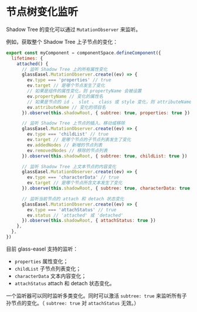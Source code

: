 # 节点树变化监听

Shadow Tree 的变化可以通过 `MutationObserver` 来监听。

例如，获取整个 Shadow Tree 上子节点的变化：

```js
export const myComponent = componentSpace.defineComponent({
  lifetimes: {
    attached() {
      // 监听 Shadow Tree 上的所有属性变化
      glassEasel.MutationObserver.create((ev) => {
        ev.type === 'properties' // true
        ev.target // 是哪个节点发生了变化
        // 如果是组件的属性变化，则 propertyName 会被设置
        ev.propertyName // 变化的属性名
        // 如果是节点的 id 、 slot 、 class 或 style 变化，则 attributeName 会被设置
        ev.attributeName // 变化的项目名
      }).observe(this.shadowRoot, { subtree: true, properties: true })

      // 监听 Shadow Tree 上节点的插入、移动或移除
      glassEasel.MutationObserver.create((ev) => {
        ev.type === 'childList' // true
        ev.target // 是哪个节点的子节点列表发生了变化
        ev.addedNodes // 新增的节点列表
        ev.removedNodes // 移除的节点列表
      }).observe(this.shadowRoot, { subtree: true, childList: true })

      // 监听 Shadow Tree 上文本节点的内容变化
      glassEasel.MutationObserver.create((ev) => {
        ev.type === 'characterData' // true
        ev.target // 是哪个节点所含文本发生了变化
      }).observe(this.shadowRoot, { subtree: true, characterData: true })

      // 监听当前节点的 attach 和 detach 状态变化
      glassEasel.MutationObserver.create((ev) => {
        ev.type === 'attachStatus' // true
        ev.status // 'attached' 或 'detached'
      }).observe(this.shadowRoot, { attachStatus: true })
    },
  },
})
```

目前 glass-easel 支持的监听：

* `properties` 属性变化；
* `childList` 子节点列表变化；
* `characterData` 文本内容变化；
* `attachStatus` attach 和 detach 状态变化。

一个监听器可以同时监听多类变化。同时可以激活 `subtree: true` 来监听所有子孙节点的变化。（ `subtree: true` 对 `attachStatus` 无效。）
